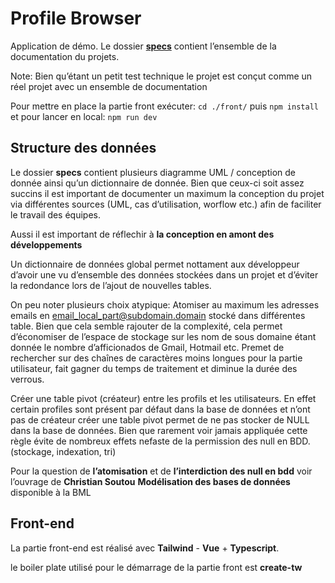 # Profile Browser

Application de démo.
Le dossier [**specs**](./specs/) contient l’ensemble de la documentation du projets.

Note: Bien qu’étant un petit test technique le projet est conçut comme un réel projet avec un ensemble de documentation

Pour mettre en place la partie front exécuter:
`cd ./front/`
puis
`npm install`
et pour lancer en local:
`npm run dev`

## Structure des données

Le dossier **specs** contient plusieurs diagramme UML / conception de donnée ainsi qu’un dictionnaire de donnée.
Bien que ceux-ci soit assez succins il est important de documenter un maximum la conception du projet via différentes sources (UML, cas d’utilisation, worflow etc.) afin de faciliter le travail des équipes.

Aussi il est important de réflechir à **la conception en amont des développements**

Un dictionnaire de données global permet nottament aux développeur d’avoir une vu d’ensemble des données stockées dans un projet et d’éviter la redondance lors de l’ajout de nouvelles tables.

On peu noter plusieurs choix atypique:
Atomiser au maximum les adresses emails en email_local_part@subdomain.domain stocké dans différentes table.
Bien que cela semble rajouter de la complexité, cela permet d’économiser de l’espace de stockage sur les nom de sous domaine étant donnée le nombre d’afficionados de Gmail, Hotmail etc. Premet de rechercher sur des chaînes de caractères moins longues pour la partie utilisateur, fait gagner du temps de traitement et diminue la durée des verrous.

Créer une table pivot (créateur) entre les profils et les utilisateurs.
En effet certain profiles sont présent par défaut dans la base de données et n’ont pas de créateur créer une table pivot permet de ne pas stocker de NULL dans la base de données. Bien que rarement voir jamais appliquée cette règle évite de nombreux effets nefaste de la permission des null en BDD. (stockage, indexation, tri)

Pour la question de **l’atomisation** et de **l’interdiction des null en bdd** voir l’ouvrage de **Christian Soutou** **Modélisation des bases de données** disponible à la BML

## Front-end

La partie front-end est réalisé avec **Tailwind** - **Vue** + **Typescript**.

le boiler plate utilisé pour le démarrage de la partie front est **create-tw**
